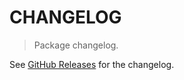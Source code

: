 # CHANGELOG

> Package changelog.

See [GitHub Releases](https://github.com/stdlib-js/number-float64-to-json/releases) for the changelog.